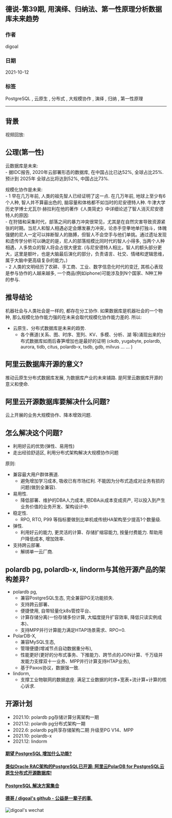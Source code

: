 ## 德说-第39期, 用演绎、归纳法、第一性原理分析数据库未来趋势   
  
### 作者  
digoal  
  
### 日期  
2021-10-12   
  
### 标签  
PostgreSQL , 云原生 , 分布式 , 大规模协作 , 演绎 , 归纳 , 第一性原理     
  
----  
  
## 背景  
视频回放:        
  
## 公理(第一性)   
云数据库是未来:   
    - 据IDC报告, 2020年云部署形态的数据库, 在中国占比已达52%, 全球占比25%. 预计到 2025年 全球占比将达到52%, 中国占比73%.   
  
规模化协作是未来:   
    - 1 早在几万年前, 人类的祖先智人已经证明了这一点. 在几万年前, 地球上至少有6个人种, 智人并不算最出色的, 脑容量和体格都不如当时的尼安德特人种. 牛津大学历史学博士尤瓦尔·赫拉利在他的著作《人类简史》中详细论述了智人消灭尼安德特人的原因:   
        - 在狩猎和采集时代，部落之间的暴力冲突很常见，尤其是在自然灾害导致资源紧张的时期。当尼人和智人相遇必定会爆发暴力冲突，论赤手空拳地单打独斗，体魄强健的尼人一定可以摔断智人的胳膊，但智人不会空手与他们单挑。通过遗址发现和遗传学分析可以确定的是，尼人的部落规模比同时代的智人小得多, 当两个人种相遇，人多势众的智人将会占很大便宜. (与尼安德特人相比，智人的额头部分更大，这里是额叶，也是大脑最后演化的部分，负责语言、社交、情绪和逻辑思维，属于大脑中更高级复杂的能力。)  
    - 2 人类的文明经历了农耕、手工商、工业、数字信息化时代的变迁, 其核心表现是参与协作的人越来越多, 一个商品(例如iphone)可能涉及到N个国家、N种工种的参与.   
  
## 推导结论  
机器社会与人类社会是一样的, 都存在分工协作. 如果数据库是机器社会的一个物种, 那么规模化协作能力强的在未来会取代规模化协作能力差的. 所以:   
- 云原生、分布式数据库是未来的趋势.   
    - 各个赛道(关系、图、时序、宽列、KV、多模、分析、湖 等)涌现出来的分布式数据库如雨后春笋增加也是最好的证明 (ckdb, yugabyte, polardb, aurora, tidb, citus, polardb-x, tsdb, gdb, milvus ... ... )  
  
## 阿里云数据库开源的意义?    
推动云原生分布式数据库发展, 为数据库产业的未来铺路. 是阿里云数据库开源的意义和使命.   
  
## 阿里云开源数据库要解决什么问题?   
云上开展的业务大规模协作、降本增效问题.   
  
## 怎么解决这个问题?   
- 利用好云的优势(弹性、易用性)   
- 走出经验舒适区, 利用分布式架构解决大规模协作问题   
  
原则:    
- 兼容最大用户群体赛道.   
    - 避免增加学习成本, 吸收已有市场红利. 不能因为分布式造成对业务有损的问题(做到全兼容).    
- 易用性.   
    - 降低部署、维护的DBA人力成本, 把DBA从成本变成资产, 可以投入到产生业务价值的业务开发、架构设计中.    
- 稳定性.   
    - RPO, RTO, P99 等指标要做到比单机或传统HA架构至少提高1个数量级.   
- 弹性.   
    - 利用好云的能力, 更灵活的计算、存储扩缩容能力, 按量付费能力. 帮助用户降低成本, 增加效率.   
- 支持跨云部署.   
    - 解绑单一云厂商.   
  
## polardb pg, polardb-x, lindorm与其他开源产品的架构差异?   
- polardb pg,   
    - 兼容PostgreSQL生态, 完全兼容PG无功能损失.   
    - 支持跨云部署、  
    - 便捷使用, 自带轻量化k8s管控平台、  
    - 计算存储分离(一份存储多份计算, 大幅度提升扩容效率, 降低只读实例成本)、  
    - 支持MPP并行计算能力满足HTAP场景需求、RPO=0.   
- PolarDB-X,   
    - 兼容MySQL生态,   
    - 管理便捷(增减节点自动数据重分布),   
    - 性能更好(更好的分布式事务、下推能力、跨节点的JOIN计算、千万级并发能力支撑双十一业务、MPP并行计算支持HTAP业务),   
    - 基于Paxos协议，数据强一致.   
- lindorm,   
    - 支撑工业物联网的数据底座. 满足工业数据的时序+宽表+流计算+计算的核心诉求.   
  
## 开源计划  
- 2021.10: polardb pg存储计算分离架构一期  
- 2021.12: polardb pg分布式架构一期  
- 2022.6: polardb pg共享存储架构二期 升级至PG V14、MPP  
- 2021.10: polardb-x  
- 2021.12: lindorm  
  
    
  
#### [期望 PostgreSQL 增加什么功能?](https://github.com/digoal/blog/issues/76 "269ac3d1c492e938c0191101c7238216")
  
  
#### [类似Oracle RAC架构的PostgreSQL已开源: 阿里云PolarDB for PostgreSQL云原生分布式开源数据库!](https://github.com/alibaba/PolarDB-for-PostgreSQL "57258f76c37864c6e6d23383d05714ea")
  
  
#### [PostgreSQL 解决方案集合](https://yq.aliyun.com/topic/118 "40cff096e9ed7122c512b35d8561d9c8")
  
  
#### [德哥 / digoal's github - 公益是一辈子的事.](https://github.com/digoal/blog/blob/master/README.md "22709685feb7cab07d30f30387f0a9ae")
  
  
![digoal's wechat](../pic/digoal_weixin.jpg "f7ad92eeba24523fd47a6e1a0e691b59")
  
